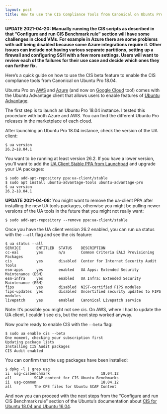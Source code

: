 ```yaml
---
layout: post
title: How to use the CIS Compliance Tools from Canonical on Ubuntu Pro 18.04
---
```


**UPDATE 2021-04-20: Manually running the CIS scripts as described in that “Configure and run CIS Benchmark rule” section will have some challenges in cloud VMs. For example in Azure there are some problems with udf being disabled because some Azure integrations require it. Other issues can include not having various separate partitions, setting up a firewall and configuring SSH with a few more settings. Users will want to review each of the failures for their use case and decide which ones they can further fix.**

Here’s a quick guide on how to use the CIS beta feature to enable the CIS compliance tools from Canonical on Ubuntu Pro 18.04.

Ubuntu Pro on  [AWS](https://ubuntu.com/aws/pro)  and  [Azure](https://ubuntu.com/azure/pro)  (and now on  [Google Cloud](https://ubuntu.com/gcp/pro)  too!) comes with the Ubuntu Advantage client that allows users to enable features of  [Ubuntu Advantage](https://ubuntu.com/advantage).

The first step is to launch an Ubuntu Pro 18.04 instance. I tested this procedure with both Azure and AWS. You can find the different Ubuntu Pro releases in the marketplace of each cloud.

After launching an Ubuntu Pro 18.04 instance, check the version of the UA client:

```console
$ ua version  
26.2~18.04.1
```

You want to be running at least version 26.2. If you have a lower version, you’ll want to add the  [UA Client Stable PPA from Launchpad](https://launchpad.net/~ua-client/+archive/ubuntu/stable)  and upgrade your UA packages:

```console
$ sudo add-apt-repository ppa:ua-client/stable
$ sudo apt install ubuntu-advantage-tools ubuntu-advantage-pro
$ ua version  
26.2~18.04.1
```

**UPDATE 2021-04-08:** You might want to remove the ua-client PPA after installing the new UA tools packages, otherwise you might be pulling newer versions of the UA tools in the future that you might not really want: 

```console
$ sudo add-apt-repository --remove ppa:ua-client/stable
```

Once you have the UA client version 26.2 enabled, you can run ua status with the `--all` flag and see the cis feature:

```console
$ ua status --all  
SERVICE       ENTITLED  STATUS    DESCRIPTION  
cc-eal        yes       n/a       Common Criteria EAL2 Provisioning Packages  
cis           yes       disabled  Center for Internet Security Audit Tools  
esm-apps      yes       enabled   UA Apps: Extended Security Maintenance (ESM)  
esm-infra     yes       enabled   UA Infra: Extended Security Maintenance (ESM)  
fips          yes       disabled  NIST-certified FIPS modules  
fips-updates  yes       disabled  Uncertified security updates to FIPS modules  
livepatch     yes       enabled   Canonical Livepatch service
```

Note: It’s possible you might not see cis. On AWS, where I had to update the UA client, I couldn’t see cis, but the next step worked anyway.

Now you’re ready to enable CIS with the `--beta` flag:

```console
$ sudo ua enable cis --beta  
One moment, checking your subscription first  
Updating package lists  
Installing CIS Audit packages  
CIS Audit enabled
```

You can confirm that the usg packages have been installed:

```console
$ dpkg -l | grep usg  
ii  usg-cisbenchmark                       18.04.12                                    all          SCAP content for CIS Ubuntu Benchmarks  
ii  usg-common                             18.04.12                                    all          The CPE files for Ubuntu SCAP Content
```

And now you can proceed with the next steps from the “Configure and run CIS Benchmark rule” section of the Ubuntu’s documentation about  [CIS for Ubuntu 18.04 and Ubuntu 16.04](https://security-certs.docs.ubuntu.com/en/cis-18-16).

